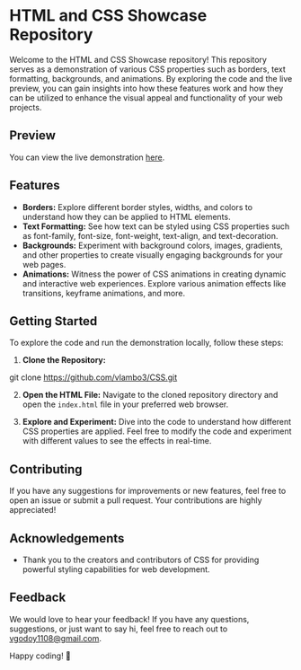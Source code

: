 # HTML and CSS Showcase Repository

Welcome to the HTML and CSS Showcase repository! This repository serves as a demonstration of various CSS properties such as borders, text formatting, backgrounds, and animations. By exploring the code and the live preview, you can gain insights into how these features work and how they can be utilized to enhance the visual appeal and functionality of your web projects.

## Preview

You can view the live demonstration [here](htmlandcssshowcaserepository.netlify.app).

## Features

- **Borders:** Explore different border styles, widths, and colors to understand how they can be applied to HTML elements.
- **Text Formatting:** See how text can be styled using CSS properties such as font-family, font-size, font-weight, text-align, and text-decoration.
- **Backgrounds:** Experiment with background colors, images, gradients, and other properties to create visually engaging backgrounds for your web pages.
- **Animations:** Witness the power of CSS animations in creating dynamic and interactive web experiences. Explore various animation effects like transitions, keyframe animations, and more.

## Getting Started

To explore the code and run the demonstration locally, follow these steps:

1. **Clone the Repository:**
   
git clone https://github.com/vlambo3/CSS.git

2. **Open the HTML File:**
Navigate to the cloned repository directory and open the `index.html` file in your preferred web browser.

3. **Explore and Experiment:**
Dive into the code to understand how different CSS properties are applied. Feel free to modify the code and experiment with different values to see the effects in real-time.

## Contributing

If you have any suggestions for improvements or new features, feel free to open an issue or submit a pull request. Your contributions are highly appreciated!

## Acknowledgements

- Thank you to the creators and contributors of CSS for providing powerful styling capabilities for web development.

## Feedback

We would love to hear your feedback! If you have any questions, suggestions, or just want to say hi, feel free to reach out to [vgodoy1108@gmail.com](mailto:vgodoy1108@gmail.com).

Happy coding! 🚀


